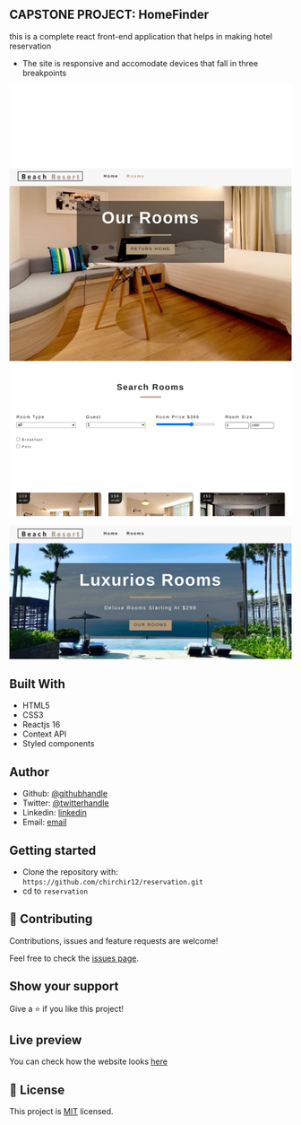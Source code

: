 ## CAPSTONE PROJECT: HomeFinder

this is a complete react front-end application that helps in making hotel reservation

- The site is responsive and accomodate devices that fall in three breakpoints

![screenshot](./src/images/screenshots/res1.png)

![screenshot](./src/images/screenshots/res2.png)

## Built With

- HTML5
- CSS3
- Reactjs 16
- Context API
- Styled components

## Author

- Github: [@githubhandle](https://github.com/chirchir12)
- Twitter: [@twitterhandle](https://twitter.com/shadochir)
- Linkedin: [linkedin](https://www.linkedin.com/in/emmanuel-chirchir/)
- Email: [email](chirchir7370@gmail.com)

## Getting started

- Clone the repository with:
  `https://github.com/chirchir12/reservation.git`
- cd to `reservation`

## 🤝 Contributing

Contributions, issues and feature requests are welcome!

Feel free to check the [issues page](issues/).

## Show your support

Give a ⭐️ if you like this project!

## Live preview

You can check how the website looks [here](https://5f020434a90c98a1462b0a48--dazzling-kowalevski-179170.netlify.app/rooms/single-standard)

## 📝 License

This project is [MIT](lic.url) licensed.
